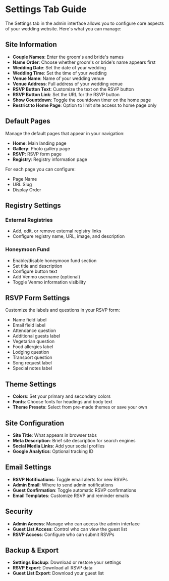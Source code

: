 # Settings Tab Guide

The Settings tab in the admin interface allows you to configure core aspects of your wedding website. Here's what you can manage:

## Site Information

- **Couple Names**: Enter the groom's and bride's names
- **Name Order**: Choose whether groom's or bride's name appears first
- **Wedding Date**: Set the date of your wedding
- **Wedding Time**: Set the time of your wedding
- **Venue Name**: Name of your wedding venue
- **Venue Address**: Full address of your wedding venue
- **RSVP Button Text**: Customize the text on the RSVP button
- **RSVP Button Link**: Set the URL for the RSVP button
- **Show Countdown**: Toggle the countdown timer on the home page
- **Restrict to Home Page**: Option to limit site access to home page only

## Default Pages

Manage the default pages that appear in your navigation:

- **Home**: Main landing page
- **Gallery**: Photo gallery page
- **RSVP**: RSVP form page
- **Registry**: Registry information page

For each page you can configure:

- Page Name
- URL Slug
- Display Order

## Registry Settings

### External Registries

- Add, edit, or remove external registry links
- Configure registry name, URL, image, and description

### Honeymoon Fund

- Enable/disable honeymoon fund section
- Set title and description
- Configure button text
- Add Venmo username (optional)
- Toggle Venmo information visibility

## RSVP Form Settings

Customize the labels and questions in your RSVP form:

- Name field label
- Email field label
- Attendance question
- Additional guests label
- Vegetarian question
- Food allergies label
- Lodging question
- Transport question
- Song request label
- Special notes label

## Theme Settings

- **Colors**: Set your primary and secondary colors
- **Fonts**: Choose fonts for headings and body text
- **Theme Presets**: Select from pre-made themes or save your own

## Site Configuration

- **Site Title**: What appears in browser tabs
- **Meta Description**: Brief site description for search engines
- **Social Media Links**: Add your social profiles
- **Google Analytics**: Optional tracking ID

## Email Settings

- **RSVP Notifications**: Toggle email alerts for new RSVPs
- **Admin Email**: Where to send admin notifications
- **Guest Confirmation**: Toggle automatic RSVP confirmations
- **Email Templates**: Customize RSVP and reminder emails

## Security

- **Admin Access**: Manage who can access the admin interface
- **Guest List Access**: Control who can view the guest list
- **RSVP Access**: Configure who can submit RSVPs

## Backup & Export

- **Settings Backup**: Download or restore your settings
- **RSVP Export**: Download all RSVP data
- **Guest List Export**: Download your guest list
